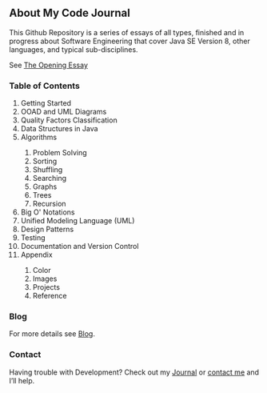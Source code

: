 ## About My Code Journal
This Github Repository is a series of essays of all types, finished and in progress about Software Engineering that cover Java SE Version 8, other languages, and typical sub-disciplines.

See [The Opening Essay](http://keeyanajones.github.io/Journal/opening-essay)

### Table of Contents
<ol>
    <li>Getting Started</li>
    <li>OOAD and UML Diagrams</li>
    <li>Quality Factors Classification</li>
    <li>Data Structures in Java</li>
    <li>Algorithms</li>
    <ol>
        <li>Problem Solving</li>
        <li>Sorting</li>
        <li>Shuffling</li>
        <li>Searching</li>
        <li>Graphs</li>
        <li>Trees</li>
        <li>Recursion</li>
    </ol>
    <li>Big O' Notations</li>
    <li>Unified Modeling Language (UML)</li>
    <li>Design Patterns</li>
    <li>Testing</li>
    <li>Documentation and Version Control</li>
    <li>Appendix</li>
    <ol>
        <li>Color</li>
        <li>Images</li>
        <li>Projects</li>
        <li>Reference</li>
    </ol>
</ol>

### Blog
For more details see [Blog](http://keeyanajones.github.io/website/).

### Contact
Having trouble with Development? Check out my [Journal](http://keeyanajones.github.io/Journal/) 
or [contact me](https://github.com/keeyanajones) and I’ll help.

